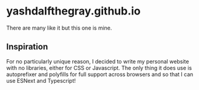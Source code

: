 # yashdalfthegray.github.io

There are many like it but this one is mine.

## Inspiration

For no particularly unique reason, I decided to write my personal website with no libraries, either for CSS or Javascript. The only thing it does use is autoprefixer and polyfills for full support across browsers and so that I can use ESNext and Typescript!
